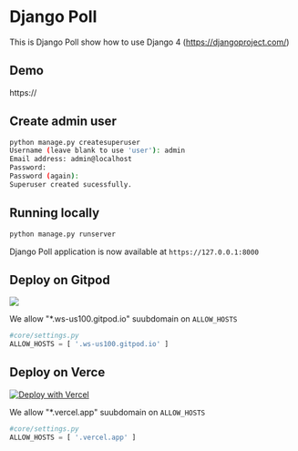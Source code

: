 # Django Poll
This is Django Poll show how to use Django 4 (https://djangoproject.com/)

## Demo
https://

## Create admin user

```bash
python manage.py createsuperuser
Username (leave blank to use 'user'): admin
Email address: admin@localhost
Password:
Password (again):
Superuser created sucessfully.
```

## Running locally

```bash
python manage.py runserver
```
Django Poll application is now available at `https://127.0.0.1:8000`

## Deploy on Gitpod
<a href="https://gitpod.io/#https://github.com/tuanminhnc/diango-poll"><img src="https://gitpod-staging.com/button/open-in-gitpod.svg"/></a>

We allow "\*.ws-us100.gitpod.io" suubdomain on `ALLOW_HOSTS` 

```python
#core/settings.py
ALLOW_HOSTS = [ '.ws-us100.gitpod.io' ]
```
## Deploy on Verce
[![Deploy with Vercel](https://vercel.com/button)](https://vercel.com/new/clone?repository-url=https://github.com/tuanminhnc/diango-poll&demo-image=https://assets.vercel.com/image/upload/v1669994241/random/django.png)

We allow "\*.vercel.app" suubdomain on `ALLOW_HOSTS` 

```python
#core/settings.py
ALLOW_HOSTS = [ '.vercel.app' ]
```